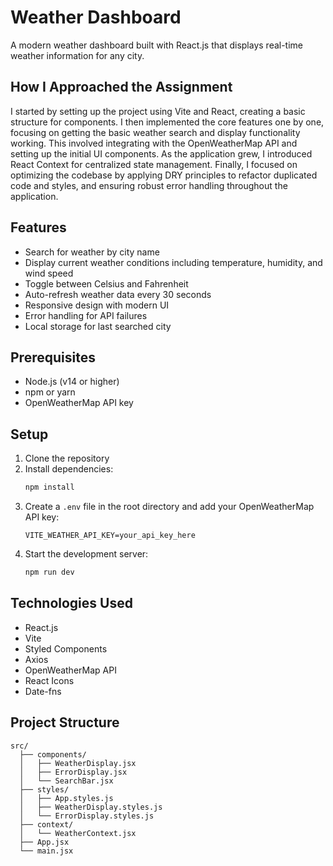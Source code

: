 # Weather Dashboard

A modern weather dashboard built with React.js that displays real-time weather information for any city.

## How I Approached the Assignment

I started by setting up the project using Vite and React, creating a basic structure for components. I then implemented the core features one by one, focusing on getting the basic weather search and display functionality working. This involved integrating with the OpenWeatherMap API and setting up the initial UI components. As the application grew, I introduced React Context for centralized state management. Finally, I focused on optimizing the codebase by applying DRY principles to refactor duplicated code and styles, and ensuring robust error handling throughout the application.


## Features

- Search for weather by city name
- Display current weather conditions including temperature, humidity, and wind speed
- Toggle between Celsius and Fahrenheit
- Auto-refresh weather data every 30 seconds
- Responsive design with modern UI
- Error handling for API failures
- Local storage for last searched city

## Prerequisites

- Node.js (v14 or higher)
- npm or yarn
- OpenWeatherMap API key

## Setup

1. Clone the repository
2. Install dependencies:
   ```bash
   npm install
   ```
3. Create a `.env` file in the root directory and add your OpenWeatherMap API key:
   ```
   VITE_WEATHER_API_KEY=your_api_key_here
   ```
4. Start the development server:
   ```bash
   npm run dev
   ```

## Technologies Used

- React.js
- Vite
- Styled Components
- Axios
- OpenWeatherMap API
- React Icons
- Date-fns

## Project Structure

```
src/
  ├── components/
  │   ├── WeatherDisplay.jsx
  │   ├── ErrorDisplay.jsx
  │   └── SearchBar.jsx
  ├── styles/
  │   ├── App.styles.js
  │   ├── WeatherDisplay.styles.js
  │   └── ErrorDisplay.styles.js
  ├── context/
  │   └── WeatherContext.jsx
  ├── App.jsx
  └── main.jsx
```

